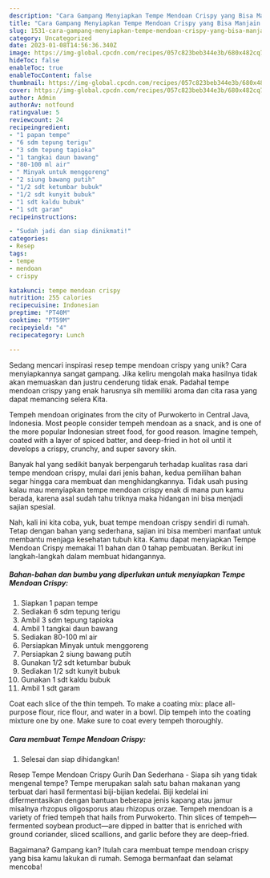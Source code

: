 ```yaml
---
description: "Cara Gampang Menyiapkan Tempe Mendoan Crispy yang Bisa Manjain Lidah"
title: "Cara Gampang Menyiapkan Tempe Mendoan Crispy yang Bisa Manjain Lidah"
slug: 1531-cara-gampang-menyiapkan-tempe-mendoan-crispy-yang-bisa-manjain-lidah
category: Uncategorized
date: 2023-01-08T14:56:36.340Z
image: https://img-global.cpcdn.com/recipes/057c823beb344e3b/680x482cq70/tempe-mendoan-crispy-foto-resep-utama.jpg
hideToc: false
enableToc: true
enableTocContent: false
thumbnail: https://img-global.cpcdn.com/recipes/057c823beb344e3b/680x482cq70/tempe-mendoan-crispy-foto-resep-utama.jpg
cover: https://img-global.cpcdn.com/recipes/057c823beb344e3b/680x482cq70/tempe-mendoan-crispy-foto-resep-utama.jpg
author: Admin
authorAv: notfound
ratingvalue: 5
reviewcount: 24
recipeingredient:
- "1 papan tempe"
- "6 sdm tepung terigu"
- "3 sdm tepung tapioka"
- "1 tangkai daun bawang"
- "80-100 ml air"
- " Minyak untuk menggoreng"
- "2 siung bawang putih"
- "1/2 sdt ketumbar bubuk"
- "1/2 sdt kunyit bubuk"
- "1 sdt kaldu bubuk"
- "1 sdt garam"
recipeinstructions:

- "Sudah jadi dan siap dinikmati!"
categories:
- Resep
tags:
- tempe
- mendoan
- crispy

katakunci: tempe mendoan crispy 
nutrition: 255 calories
recipecuisine: Indonesian
preptime: "PT40M"
cooktime: "PT59M"
recipeyield: "4"
recipecategory: Lunch

---
```





Sedang mencari inspirasi resep tempe mendoan crispy yang unik? Cara menyiapkannya sangat gampang. Jika keliru mengolah maka hasilnya tidak akan memuaskan dan justru cenderung tidak enak. Padahal tempe mendoan crispy yang enak harusnya sih memiliki aroma dan cita rasa yang dapat memancing selera Kita.





Tempeh mendoan originates from the city of Purwokerto in Central Java, Indonesia. Most people consider tempeh mendoan as a snack, and is one of the more popular Indonesian street food, for good reason. Imagine tempeh, coated with a layer of spiced batter, and deep-fried in hot oil until it develops a crispy, crunchy, and super savory skin.

Banyak hal yang sedikit banyak berpengaruh terhadap kualitas rasa dari tempe mendoan crispy, mulai dari jenis bahan, kedua pemilihan bahan segar hingga cara membuat dan menghidangkannya. Tidak usah pusing kalau mau menyiapkan tempe mendoan crispy enak di mana pun kamu berada, karena asal sudah tahu triknya maka hidangan ini bisa menjadi sajian spesial.






Nah, kali ini kita coba, yuk, buat tempe mendoan crispy sendiri di rumah. Tetap dengan bahan yang sederhana, sajian ini bisa memberi manfaat untuk membantu menjaga kesehatan tubuh kita. Kamu dapat menyiapkan Tempe Mendoan Crispy memakai 11 bahan dan 0 tahap pembuatan. Berikut ini langkah-langkah dalam membuat hidangannya.

<!--inarticleads1-->

##### Bahan-bahan dan bumbu yang diperlukan untuk menyiapkan Tempe Mendoan Crispy:

1. Siapkan 1 papan tempe
1. Sediakan 6 sdm tepung terigu
1. Ambil 3 sdm tepung tapioka
1. Ambil 1 tangkai daun bawang
1. Sediakan 80-100 ml air
1. Persiapkan  Minyak untuk menggoreng
1. Persiapkan 2 siung bawang putih
1. Gunakan 1/2 sdt ketumbar bubuk
1. Sediakan 1/2 sdt kunyit bubuk
1. Gunakan 1 sdt kaldu bubuk
1. Ambil 1 sdt garam


Coat each slice of the thin tempeh. To make a coating mix: place all-purpose flour, rice flour, and water in a bowl. Dip tempeh into the coating mixture one by one. Make sure to coat every tempeh thoroughly. 

<!--inarticleads2-->

##### Cara membuat Tempe Mendoan Crispy:


1. Selesai dan siap dihidangkan!

Resep Tempe Mendoan Crispy Gurih Dan Sederhana - Siapa sih yang tidak mengenal tempe? Tempe merupakan salah satu bahan makanan yang terbuat dari hasil fermentasi biji-bijian kedelai. Biji kedelai ini difermentasikan dengan bantuan beberapa jenis kapang atau jamur misalnya rhzopus oligosporus atau rhizopus orzae. Tempeh mendoan is a variety of fried tempeh that hails from Purwokerto. Thin slices of tempeh—fermented soybean product—are dipped in batter that is enriched with ground coriander, sliced scallions, and garlic before they are deep-fried. 

Bagaimana? Gampang kan? Itulah cara membuat tempe mendoan crispy yang bisa kamu lakukan di rumah. Semoga bermanfaat dan selamat mencoba!
